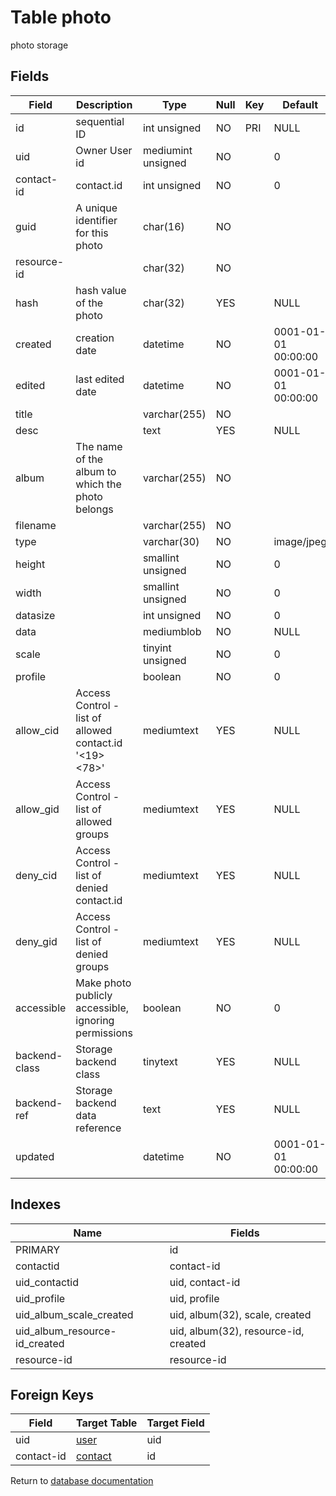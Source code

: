 Table photo
===========

photo storage

Fields
------

| Field         | Description                                            | Type               | Null | Key | Default             | Extra          |
| ------------- | ------------------------------------------------------ | ------------------ | ---- | --- | ------------------- | -------------- |
| id            | sequential ID                                          | int unsigned       | NO   | PRI | NULL                | auto_increment |
| uid           | Owner User id                                          | mediumint unsigned | NO   |     | 0                   |                |
| contact-id    | contact.id                                             | int unsigned       | NO   |     | 0                   |                |
| guid          | A unique identifier for this photo                     | char(16)           | NO   |     |                     |                |
| resource-id   |                                                        | char(32)           | NO   |     |                     |                |
| hash          | hash value of the photo                                | char(32)           | YES  |     | NULL                |                |
| created       | creation date                                          | datetime           | NO   |     | 0001-01-01 00:00:00 |                |
| edited        | last edited date                                       | datetime           | NO   |     | 0001-01-01 00:00:00 |                |
| title         |                                                        | varchar(255)       | NO   |     |                     |                |
| desc          |                                                        | text               | YES  |     | NULL                |                |
| album         | The name of the album to which the photo belongs       | varchar(255)       | NO   |     |                     |                |
| filename      |                                                        | varchar(255)       | NO   |     |                     |                |
| type          |                                                        | varchar(30)        | NO   |     | image/jpeg          |                |
| height        |                                                        | smallint unsigned  | NO   |     | 0                   |                |
| width         |                                                        | smallint unsigned  | NO   |     | 0                   |                |
| datasize      |                                                        | int unsigned       | NO   |     | 0                   |                |
| data          |                                                        | mediumblob         | NO   |     | NULL                |                |
| scale         |                                                        | tinyint unsigned   | NO   |     | 0                   |                |
| profile       |                                                        | boolean            | NO   |     | 0                   |                |
| allow_cid     | Access Control - list of allowed contact.id '<19><78>' | mediumtext         | YES  |     | NULL                |                |
| allow_gid     | Access Control - list of allowed groups                | mediumtext         | YES  |     | NULL                |                |
| deny_cid      | Access Control - list of denied contact.id             | mediumtext         | YES  |     | NULL                |                |
| deny_gid      | Access Control - list of denied groups                 | mediumtext         | YES  |     | NULL                |                |
| accessible    | Make photo publicly accessible, ignoring permissions   | boolean            | NO   |     | 0                   |                |
| backend-class | Storage backend class                                  | tinytext           | YES  |     | NULL                |                |
| backend-ref   | Storage backend data reference                         | text               | YES  |     | NULL                |                |
| updated       |                                                        | datetime           | NO   |     | 0001-01-01 00:00:00 |                |

Indexes
------------

| Name                          | Fields                               |
| ----------------------------- | ------------------------------------ |
| PRIMARY                       | id                                   |
| contactid                     | contact-id                           |
| uid_contactid                 | uid, contact-id                      |
| uid_profile                   | uid, profile                         |
| uid_album_scale_created       | uid, album(32), scale, created       |
| uid_album_resource-id_created | uid, album(32), resource-id, created |
| resource-id                   | resource-id                          |

Foreign Keys
------------

| Field | Target Table | Target Field |
|-------|--------------|--------------|
| uid | [user](help/database/db_user) | uid |
| contact-id | [contact](help/database/db_contact) | id |

Return to [database documentation](help/database)
